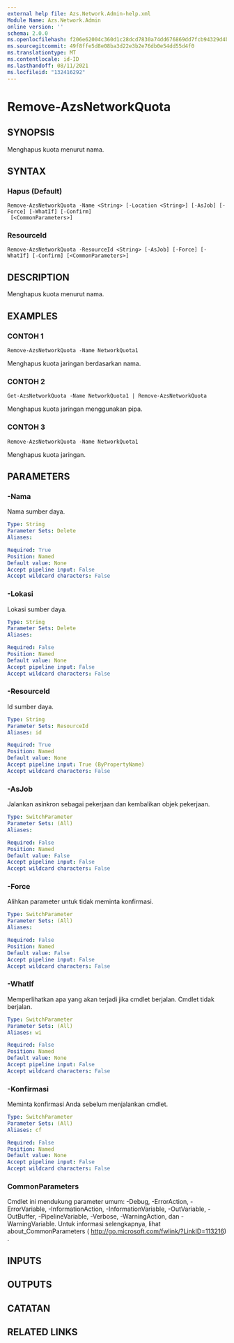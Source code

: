 ```yaml
---
external help file: Azs.Network.Admin-help.xml
Module Name: Azs.Network.Admin
online version: ''
schema: 2.0.0
ms.openlocfilehash: f206e62004c360d1c28dcd7830a74dd676869dd7fcb94329d4b36191ce507969
ms.sourcegitcommit: 49f8ffe5d8e08ba3d22e3b2e76db0e54dd55d4f0
ms.translationtype: MT
ms.contentlocale: id-ID
ms.lasthandoff: 08/11/2021
ms.locfileid: "132416292"
---
```

# Remove-AzsNetworkQuota

## SYNOPSIS
Menghapus kuota menurut nama.

## SYNTAX

### Hapus (Default)
```
Remove-AzsNetworkQuota -Name <String> [-Location <String>] [-AsJob] [-Force] [-WhatIf] [-Confirm]
 [<CommonParameters>]
```

### ResourceId
```
Remove-AzsNetworkQuota -ResourceId <String> [-AsJob] [-Force] [-WhatIf] [-Confirm] [<CommonParameters>]
```

## DESCRIPTION
Menghapus kuota menurut nama.

## EXAMPLES

### CONTOH 1
```
Remove-AzsNetworkQuota -Name NetworkQuota1
```

Menghapus kuota jaringan berdasarkan nama.

### CONTOH 2
```
Get-AzsNetworkQuota -Name NetworkQuota1 | Remove-AzsNetworkQuota
```

Menghapus kuota jaringan menggunakan pipa.

### CONTOH 3
```
Remove-AzsNetworkQuota -Name NetworkQuota1
```

Menghapus kuota jaringan.

## PARAMETERS

### -Nama
Nama sumber daya.

```yaml
Type: String
Parameter Sets: Delete
Aliases:

Required: True
Position: Named
Default value: None
Accept pipeline input: False
Accept wildcard characters: False
```

### -Lokasi
Lokasi sumber daya.

```yaml
Type: String
Parameter Sets: Delete
Aliases:

Required: False
Position: Named
Default value: None
Accept pipeline input: False
Accept wildcard characters: False
```

### -ResourceId
Id sumber daya.

```yaml
Type: String
Parameter Sets: ResourceId
Aliases: id

Required: True
Position: Named
Default value: None
Accept pipeline input: True (ByPropertyName)
Accept wildcard characters: False
```

### -AsJob
Jalankan asinkron sebagai pekerjaan dan kembalikan objek pekerjaan.


```yaml
Type: SwitchParameter
Parameter Sets: (All)
Aliases:

Required: False
Position: Named
Default value: False
Accept pipeline input: False
Accept wildcard characters: False
```

### -Force
Alihkan parameter untuk tidak meminta konfirmasi.

```yaml
Type: SwitchParameter
Parameter Sets: (All)
Aliases:

Required: False
Position: Named
Default value: False
Accept pipeline input: False
Accept wildcard characters: False
```

### -WhatIf
Memperlihatkan apa yang akan terjadi jika cmdlet berjalan.
Cmdlet tidak berjalan.

```yaml
Type: SwitchParameter
Parameter Sets: (All)
Aliases: wi

Required: False
Position: Named
Default value: None
Accept pipeline input: False
Accept wildcard characters: False
```

### -Konfirmasi
Meminta konfirmasi Anda sebelum menjalankan cmdlet.

```yaml
Type: SwitchParameter
Parameter Sets: (All)
Aliases: cf

Required: False
Position: Named
Default value: None
Accept pipeline input: False
Accept wildcard characters: False
```

### CommonParameters
Cmdlet ini mendukung parameter umum: -Debug, -ErrorAction, -ErrorVariable, -InformationAction, -InformationVariable, -OutVariable, -OutBuffer, -PipelineVariable, -Verbose, -WarningAction, dan -WarningVariable. Untuk informasi selengkapnya, lihat about_CommonParameters ( http://go.microsoft.com/fwlink/?LinkID=113216) .

## INPUTS

## OUTPUTS

## CATATAN

## RELATED LINKS
